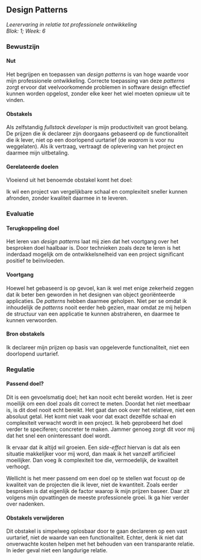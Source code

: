 ## Design Patterns
_Leerervaring in relatie tot professionele ontwikkeling_  
_Blok: 1; Week: 6_   


### Bewustzijn
#### Nut
Het begrijpen en toepassen van _design patterns_ is van hoge waarde voor mijn professionele ontwikkeling. Correcte
toepassing van deze _patterns_ zorgt ervoor dat veelvoorkomende problemen in software design effectief kunnen
worden opgelost, zonder elke keer het wiel moeten opnieuw uit te vinden.

#### Obstakels
Als zelfstandig _fullstack developer_ is mijn productiviteit van groot belang. De prijzen die ik declareer zijn 
doorgaans gebaseerd op de functionaliteit die ik lever, niet op een doorlopend uurtarief (de _waarom_ is voor nu weggelaten). 
Als ik vertraag, vertraagt de oplevering van het project en daarmee mijn uitbetaling.  

#### Gerelateerde doelen
Vloeiend uit het benoemde obstakel komt het doel:

Ik wil een project van vergelijkbare schaal en complexiteit sneller kunnen afronden, zonder kwaliteit daarmee in te leveren. 

### Evaluatie
#### Terugkoppeling doel
Het leren van _design patterns_ laat mij zien dat het voortgang over het besproken doel haalbaar is. Door technieken
zoals deze te leren is het inderdaad mogelijk om de ontwikkelsnelheid van een project significant positief te 
beïnvloeden. 

#### Voortgang
Hoewel het gebaseerd is op gevoel, kan ik wel met enige zekerheid zeggen dat ik beter ben geworden in het designen van 
object georiënteerde applicaties. De _patterns_ hebben daarmee geholpen. Niet per se omdat ik inhoudelijk de _patterns_
nooit eerder heb gezien, maar omdat ze mij helpen de structuur van een applicatie te kunnen abstraheren, en daarmee te kunnen
verwoorden. 

#### Bron obstakels
Ik declareer mijn prijzen op basis van opgeleverde functionaliteit, niet een doorlopend uurtarief.

### Regulatie
#### Passend doel?
Dit is een gevoelsmatig doel; het kan nooit echt bereikt worden. Het is zeer moeilijk om een doel zoals dit correct te
meten. Doordat het niet meetbaar is, is dit doel nooit echt bereikt. Het gaat dan ook over het relatieve, niet een absoluut
getal. Het komt niet vaak voor dat exact dezelfde schaal en complexiteit verwacht wordt in een project. Ik heb geprobeerd
het doel verder te speciferen; concreter te maken. Jammer genoeg zorgt dit voor mij dat het snel een oninteressant doel 
wordt. 

Ik ervaar dat ik altijd wil groeien. Een _side-effect_ hiervan is dat als een situatie makkelijker voor mij word, 
dan maak ik het vanzelf artificieel moeilijker. Dan voeg ik complexiteit toe die, vermoedelijk, de kwaliteit verhoogt. 

Wellicht is het meer passend om een doel op te stellen wat focust op de kwaliteit van de projecten die ik lever, niet de 
kwantiteit. Zoals eerder besproken is dat eigenlijk de factor waarop ik mijn prijzen baseer. Daar zit volgens mijn opvattingen
de meeste professionele groei. Ik ga hier verder over nadenken.

#### Obstakels verwijderen
Dit obstakel is simpelweg oplosbaar door te gaan declareren op een vast uurtarief, niet de waarde van een functionaliteit.
Echter, denk ik niet dat onverwachte kosten helpen met het behouden van een transparante relatie. In ieder geval niet
een langdurige relatie.
